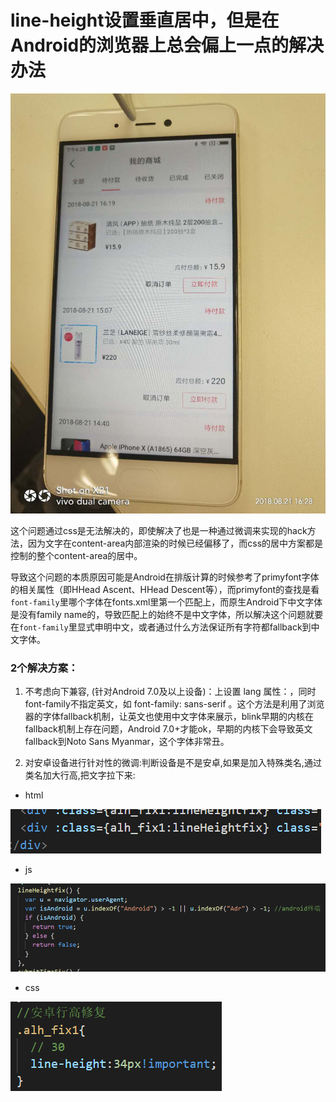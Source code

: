 # line-height设置垂直居中，但是在Android的浏览器上总会偏上一点的解决办法

![1](082201.jpg)

这个问题通过css是无法解决的，即使解决了也是一种通过微调来实现的hack方法，因为文字在content-area内部渲染的时候已经偏移了，而css的居中方案都是控制的整个content-area的居中。

导致这个问题的本质原因可能是Android在排版计算的时候参考了primyfont字体的相关属性（即HHead Ascent、HHead Descent等），而primyfont的查找是看`font-family`里哪个字体在fonts.xml里第一个匹配上，而原生Android下中文字体是没有family name的，导致匹配上的始终不是中文字体，所以解决这个问题就要在`font-family`里显式申明中文，或者通过什么方法保证所有字符都fallback到中文字体。

### 2个解决方案：

1. 不考虑向下兼容, (针对Android 7.0及以上设备)：<html>上设置 lang 属性：<html lang="zh-cmn-Hans">，同时font-family不指定英文，如 font-family: sans-serif 。这个方法是利用了浏览器的字体fallback机制，让英文也使用中文字体来展示，blink早期的内核在fallback机制上存在问题，Android 7.0+才能ok，早期的内核下会导致英文fallback到Noto Sans Myanmar，这个字体非常丑。

2. 对安卓设备进行针对性的微调:判断设备是不是安卓,如果是加入特殊类名,通过类名加大行高,把文字拉下来:

- html 

![3](082204.png)

- js

![2](082203.png)

- css

![1](082202.png)

